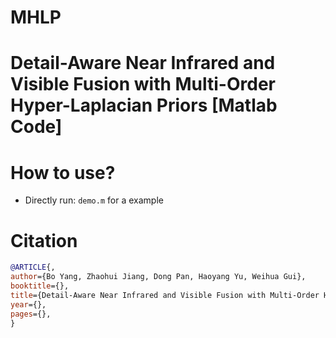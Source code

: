 # MHLP
# Detail-Aware Near Infrared and Visible Fusion with Multi-Order Hyper-Laplacian Priors [Matlab Code]


# How to use?
- Directly run: ``demo.m`` for a  example

 
# Citation
```bibtex
@ARTICLE{,
author={Bo Yang, Zhaohui Jiang, Dong Pan, Haoyang Yu, Weihua Gui},
booktitle={},
title={Detail-Aware Near Infrared and Visible Fusion with Multi-Order Hyper-Laplacian Priors},
year={},
pages={},
}
```
